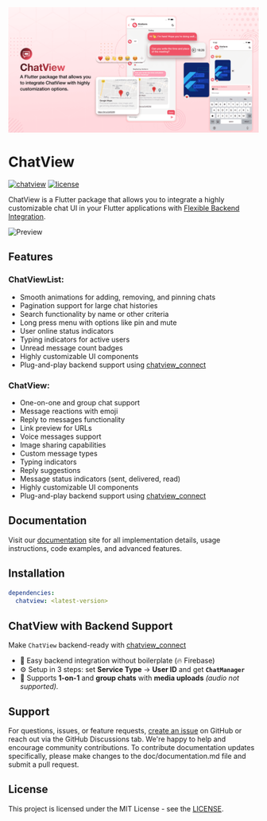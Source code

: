 ![Banner](https://raw.githubusercontent.com/SimformSolutionsPvtLtd/chatview/main/preview/banner.png)

# ChatView

[![chatview](https://img.shields.io/pub/v/chatview?label=chatview)](https://pub.dev/packages/chatview)
[![license](https://img.shields.io/badge/license-MIT-blue.svg)](https://github.com/SimformSolutionsPvtLtd/chatview/blob/main/LICENSE)

ChatView is a Flutter package that allows you to integrate a highly customizable chat UI in your
Flutter applications with [Flexible Backend Integration][chatViewConnect].

[//]: # (TODO-YASH: USE MAIN BRANCH TO DISPLAY PREVIEW GIF)
![Preview](https://raw.githubusercontent.com/SimformSolutionsPvtLtd/chatview/feat/use_data_models_from_chatview_utils/preview/chatview.gif)

## Features

### ChatViewList:

- Smooth animations for adding, removing, and pinning chats
- Pagination support for large chat histories
- Search functionality by name or other criteria
- Long press menu with options like pin and mute
- User online status indicators
- Typing indicators for active users
- Unread message count badges
- Highly customizable UI components
- Plug-and-play backend support using [chatview_connect][chatViewConnect]

### ChatView:

- One-on-one and group chat support
- Message reactions with emoji
- Reply to messages functionality
- Link preview for URLs
- Voice messages support
- Image sharing capabilities
- Custom message types
- Typing indicators
- Reply suggestions
- Message status indicators (sent, delivered, read)
- Highly customizable UI components
- Plug-and-play backend support using [chatview_connect][chatViewConnect]

## Documentation

Visit our [documentation](https://simform-flutter-packages.web.app/chatView) site for all
implementation details, usage instructions, code examples, and advanced features.

## Installation

```yaml
dependencies:
  chatview: <latest-version>
```

## ChatView with Backend Support

Make `ChatView` backend-ready with [chatview_connect][chatViewConnect]

- 🔌 Easy backend integration without boilerplate (🔥 Firebase)
- ⚙️ Setup in 3 steps: set **Service Type** -> **User ID** and get **`ChatManager`**
- 💬 Supports **1-on-1** and **group chats** with **media uploads** *(audio not supported).*

## Support

For questions, issues, or feature
requests, [create an issue](https://github.com/SimformSolutionsPvtLtd/chatview/issues) on GitHub or
reach out via the GitHub Discussions tab. We're happy to help and encourage community contributions.
To contribute documentation updates specifically, please make changes to the doc/documentation.md
file and submit a pull request.

## License

This project is licensed under the MIT License - see
the [LICENSE](https://simform-flutter-packages.web.app/chatView/license).

[chatViewConnect]: https://pub.dev/packages/chatview_connect
